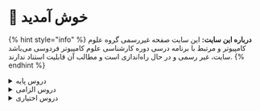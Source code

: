 # 👋 خوش آمدید 
{% hint style="info" %}
**درباره این سایت:** این سایت صفحه غیررسمی گروه علوم کامپیوتر و مرتبط با برنامه درسی دوره کارشناسی علوم کامپیوتر فردوسی می‌باشد
سایت، غیر رسمی و در حال راه‌اندازی است و مطالب آن قابلیت استناد ندارند.
{% endhint %}

<details>
<summary>دروس پایه</summary>

* [احتمال م‍قدماتی](base/Elementary-Probability.md)
* [تحلیل داده‌ها با نرم‌افزارهای عمومی](base/Graphical-and-Exploratory-data-analysis.md)
* [ریاضی عمومی ۱](base/Calculus-I.md)
* [ریاضی عمومی ۲](base/Calculus-II.md)
* [کارگاه کامپیوتر ۱](base/Computer-Workshop-I.md)
* [مبانی اقتصاد](base/Basics-of-Economics.md)
* [مبانی کامپیوتر و برنامه‌سازی](base/Fundamentals-of-Computer-Programming.md)
* [معادلات دیفرانسیل](base/Differential-Equations.md)

</details>

<details>

<summary>دروس الزامی</summary>

* [اصول سیستم‌های کامپیوتری](mandatory/Principles-of-Computer-Systems.md)
* [آمار محاسباتی](mandatory/Computational-Statistics.md)
* [آمار و احتمال ۱](mandatory/Probability-and-Statistics-I.md)
* [برنامه‌نویسی پایتون](mandatory/Python-Programming.md)
* [برنامه‌نویسی پیشرفته](mandatory/Advanced-Programming.md)
* [بهینه‌سازی غیرخطی](mandatory/Nonlinear-Optimization.md)
* [پایگاه داده](mandatory/Databases.md)
* [تحلیل آماری داده‌ها](mandatory/Statistical-Data-Analysis.md)
* [جبر خطی عددی](mandatory/Numerical-Linear-Algebra.md)
* [داده‌کاوی مقدماتی](mandatory/Elementary-Data-Mining.md)
* [روش‌های آماری](mandatory/Statistical-Methods.md)
* [ساختمان داده و الگوریتم‌ها](mandatory/Data-Structures-and-Algorithms.md)
* [طراحی و تحلیل الگوریتم‌ها](mandatory/Design-and-Analysis-of-Algorithms.md)
* [کارگاه کامپیوتر ۲](mandatory/Computer-Workshop-II.md)
* [مبانی آنالیز ریاضی](mandatory/Foundation-of-Mathematical-Analysis.md)
* [مبانی آنالیزعددی](mandatory/Foundation-of-Numerical-Analysis.md)
* [مبانی ترکیبیات](mandatory/Foundation-of-Combinatorics.md)
* [مبانی علوم ریاضی](mandatory/Foundation-of-Mathematics.md)
* [مبانی ماتریس‌ها و جبر خطی](mandatory/Foundation-of-Matrix-and-Linear-Algebra.md)
* [مبانی منطق و نظریه مجموعه ها](mandatory/Fundamentals-of-Logic.md)
* [مبانی نظریه محاسبه](mandatory/Introduction-to-The-theory-of-Computation.md)
* [یادگیری ماشین  مقدماتی](mandatory/Elementary-Machine-Learning.md)

</details>

<details>

<summary>دروس اختیاری</summary>

* [اصول سیستم‌های عامل](elective/Principles-of-Operating-Systems.md)
* [اصول طراحی نرم افزار](elective/Principles-of-SoftwareDesign.md)
* [اصول مصورسازی داده‌ها](elective/Elements-of-data-visualization.md)
* [الگوریتم‌های تصادفی](elective/Randomized-Algorithms.md)
* [آزمایشگاه ریاضی](elective/Mathematics-Lab.md)
* [آشنایی با تحلیل کلان داده‌ها](elective/Introduction-to-Big-Data-Analysis.md)
* [آشنایی با نظریه بازی‌ها](elective/Introduction-to-Game-Theory.md)
* [آشنایی با یادگیری عمیق](elective/Introduction-to-Deep-Learning.md)
* [آمار و احتمال ۲](elective/Probability-and-Statistics-II.md)
* [آنالیز عددی](elective/Numerical-Analysis.md)
* [برنامه‌نویسی امن](elective/Secure-Programming.md)
* [برنامه‌نویسی موبایل](elective/Mobile-Programming.md)
* [برنامه‌نویسی وب](elective/Web-Programming.md)
* [بهینه‌سازی گسسته](elective/Discrete-Optimization.md)
* [پردازش تصویر مقدماتی](elective/Elementary-Image-Processing.md)
* [پروژه کارشناسی](elective/Project.md)
* [تجارت الکترونیک](elective/Electronic-Commerce.md)
* [تحقیق در عملیات](elective/Operations-research.md)
* [توسعه کسب و کارهای نوپا](elective/New-Business-Development.md)
* [رایانش چند‌هسته‌ای](elective/Multicore-Computing.md)
* [رگرسیون ۱](elective/Regression-I.md)
* [رمزنگاری](elective/Cryptography.md)
* [ریاضیات فازی](elective/Fuzzy-Mathematics.md)
* [سری های زمانی](elective/Time-Series.md)
* [سیگنال‌ها و سیستم‌ها](elective/Signals-and-Systems.md)
* [شبکه‌های اجتماعی](elective/Social-Networks.md)
* [شبکه‌های کامپیوتری](elective/Computer-Networks.md)
* [شبیه سازی کامپیوتری](elective/Computerized-Simulation.md)
* [فرایند های تصادفی](elective/Stochastic-Processes.md)
* [کارآموزی](elective/Apprenticeship.md)
* [کامپایلر](elective/Compiler.md)
* [گرافیک کامپیوتری](elective/Computer-Graphics.md)
* [مباحثی در الگوریتم‌ها](elective/Topics-in-Algorithms.md)
* [مباحثی در علوم کامپیوتر](elective/Topics-in-Computer-Science.md)
* [مبانی آنالیز فوریه و موجک ها](elective/Introduction-to-Fourier-and-Wavelet-Analysis.md)
* [مبانی بیوانفورماتیک](elective/Fundamentals-of-Bioinformatic.md)
* [مبانی جبر](elective/Foundation-of-Algebra.md)
* [مبانی رایانش ابری](elective/Cloud-Computing-Fundamentals.md)
* [مبانی کارآفرینی](elective/Foundations-of-Entrepreneurship.md)
* [مبانی و اصول مدیریت](elective/Basics-and-Principles-of-Management.md)
* [مدلسازی ریاضی](elective/Elementary-Mathematical-Modeling.md)
* [مدیریت پروژه‌های فناوری اطلاعات](elective/Information-Technology-Project-Management.md)
* [مدیریت و کنترل پروژه](elective/Management-and-Project-Control.md)
* [معناشناسی عملیاتی برنامه‌نویسی](elective/Operational-Semantics-of-Programming.md)
* [منطق برای علوم کامپیوتر](elective/Logic-for-Computer-Science.md)
* [نظریه گراف و کاربردها](elective/Graph-Theory-and-Applications.md)
* [نظریه محاسبه](elective/Theory-of-Computation.md)
* [نظریه مقدماتی کد گذاری](elective/Elementary-Coding-Theory.md)
* [هندسه محاسباتی](elective/Computational-Geometry.md)
* [هوش تجاری مقدماتی](elective/Elementary-Business-intelligence.md)
* [هوش محاسباتی](elective/Computational-Intelligence.md)
* [هوش مصنوعی](elective/Artificial-Intelligence.md)

</details>
